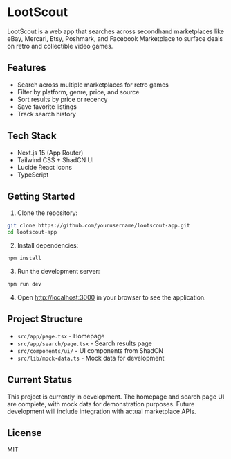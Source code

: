 # LootScout

LootScout is a web app that searches across secondhand marketplaces like eBay, Mercari, Etsy, Poshmark, and Facebook Marketplace to surface deals on retro and collectible video games.

## Features

- Search across multiple marketplaces for retro games
- Filter by platform, genre, price, and source
- Sort results by price or recency
- Save favorite listings
- Track search history

## Tech Stack

- Next.js 15 (App Router)
- Tailwind CSS + ShadCN UI
- Lucide React Icons
- TypeScript

## Getting Started

1. Clone the repository:
```bash
git clone https://github.com/yourusername/lootscout-app.git
cd lootscout-app
```

2. Install dependencies:
```bash
npm install
```

3. Run the development server:
```bash
npm run dev
```

4. Open [http://localhost:3000](http://localhost:3000) in your browser to see the application.

## Project Structure

- `src/app/page.tsx` - Homepage
- `src/app/search/page.tsx` - Search results page
- `src/components/ui/` - UI components from ShadCN
- `src/lib/mock-data.ts` - Mock data for development

## Current Status

This project is currently in development. The homepage and search page UI are complete, with mock data for demonstration purposes. Future development will include integration with actual marketplace APIs.

## License

MIT
